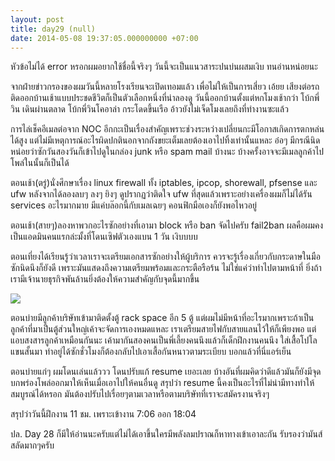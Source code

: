 ```yaml
---
layout: post
title: day29 (null)
date: 2014-05-08 19:37:05.000000000 +07:00
---
```

หัวข้อไม่ได้ error หรอกผมอยากใช้ชื่อนี้จริงๆ วันนี้จะเป็นแนวสาระปนบ่นผสมเงิบ ทนอ่านหน่อยนะ

จากฝ่ายข่าวกรองของผมวันนี้หลายโรงเรียนจะเปิดเทอมแล้ว เพื่อไม่ให้เป็นการเสี่ยว เอ้ยย เสียงต่อรถติดออกบ้านเช้าแบบประชดชีวิตก็เป็นตัวเลือกหนึ่งที่น่าลองดู วันนี้ออกบ้านตั้งแต่หกโมงเช้ากว่า โบ้กพี่วิน เดินผ่านตลาด โบ้กพี่วินโคอาล่า กระโดดขึ้นเรือ อ้าวยังไม่เจ็ดโมงเลยถึงที่ทำงานซะแล้ว

การไล่เช็คอีเมลต่อจาก NOC อีกกะเป็นเรื่องสำคัญเพราะช่วงระหว่างเปลี่ยนกะมีโอกาสเกิดการตกหล่นได้สูง แต่ไม่มีเหตุการณ์อะไรผิดปกตินอกจากถังขยะเต็มเลยต้องเอาไปทิ้งเท่านั้นแหละ อ๋อๆ มีกรณีนิดหน่อยว่าซักวันสองวันก็เข้าไปดูในกล่อง junk หรือ spam mail บ้างนะ บ้างครั้งอาจจะมีเมลลูกค้าไปโพล่ในนั้นก็เป็นได้

ตอนเช้า(ตรู่)นั่งศึกษาเรื่อง linux firewall ทั้ง iptables, ipcop, shorewall, pfsense และ
 ufw หลังจากได้ลองลบๆ ลงๆ ยิงๆ ดูปรากฏว่าติดใจ ufw ที่สุดแล้วเพราะอย่างเครื่องผมก็ไม่ได้รัน services อะไรมากมาย มีแค่บล๊อกนี้กับเมลเฉยๆ คอนฟิกมือเองก็ยังพอไหวอยู่
 
ตอนเช้า(สายๆ)ลองหาพวกอะไรซักอย่างที่เอามา block หรือ ban จัดไปครับ fail2ban ผลคือผมคงเป็นแอดมินคนแรกล่ะมั้งที่โดนเซิฟตัวเองแบน 1 วัน เงิบบบบ

ตอนเที่ยงได้เรียนรู้ว่าเวลาเราจะเตรียมเอกสารซักอย่างให้ผู้บริการ ควรจะรู้เรื่องเกี่ยวกับกระดาษในมือซักนิดนึงก็ยังดี เพราะมันแสดงถึงความเตรียมพร้อมและกระตือรือร้น ไม่ใช่แค่ว่าทำไปตามหน้าที่ ยิ่งถ้าเรามีเจ้านายธุรกิจพันล้านยิ่งต้องให้ความสำคัญกับจุดนี้มากขึ้น

![](https://lh4.googleusercontent.com/-_nsu7p5rAoA/U2smlyhxduI/AAAAAAAAFnY/_-gyeA5MUjY/w1153-h865-no/IMG_20140508_133351.jpg)

ตอนบ่ายมีลูกค้าบริษัทเข้ามาติดตั้งตู้ rack space อีก 5 ตู้ แต่ผมไม่มีหน้าที่อะไรมากเพราะถ้าเป็นลูกค้าที่มาเป็นตู้ส่วนใหญ่เค้าจะจัดการเองหมดแหละ เราเตรียมสายไฟกับสายแลนไว้ให้ก็เพียงพอ แต่แอบสงสารลูกค้าเหมือนกันนะ เค้ามากันสองคนเป็นพี่เลี้ยงคนนึงแล้วก็เด็กฝึกงานคนนึง ใส่เสื้อโปโลแขนสั้นมา ทำอยู่ได้ซักชั่วโมงก็ต้องกลับไปเอาเสื้อกันหนาวตามระเบียบ บอกแล้วที่นี่แอร์เย็น

ตอนบ่ายแก่ๆ ผมโดนเล่นแล้ววว โดนปรับแก้ resume เยอะเลย บ้างอันที่ผมคิดว่าดีแล้วมันก็ยังมีจุดบกพร่องโพล่ออกมาให้เห็นเมื่อเอาไปให้คนอื่นดู สรุปว่า resume นี้คงเป็นอะไรที่ไม่น่ามีทางทำให้สมบูรณ์ได้หรอก มันต้องปรับไปเรื่อยๆตามเวลาหรือตามบริษัทที่เราจะสมัครงานจริงๆ

สรุปว่าวันนี้ฝึกงาน 11 ชม. เพราะเข้างาน 7:06 ออก 18:04

ปล. Day 28 ก็มีให้อ่านนะครับแต่ไม่ได้เอาขึ้นใครมีพลังลมปราณก็หาทางเข้าเอาละกัน รับรองว่ามันส์สลัดมากๆครับ
